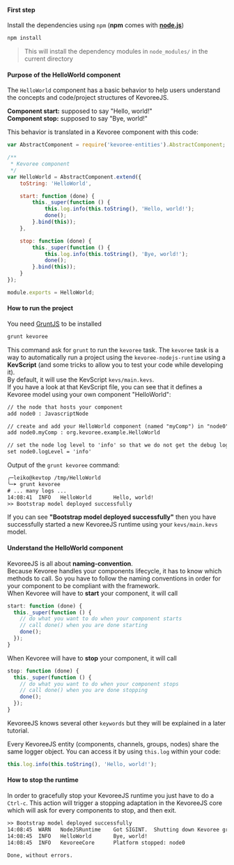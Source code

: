 #### First step
Install the dependencies using `npm` (**npm** comes with **[node.js](http://nodejs.org/download/)**)
```sh
npm install
```
> This will install the dependency modules in `node_modules/` in the current directory

#### Purpose of the HelloWorld component
The `HelloWorld` component has a basic behavior to help users understand the concepts and code/project structures of KevoreeJS.

**Component start:** supposed to say "Hello, world!"  
**Component stop:** supposed to say "Bye, world!"

This behavior is translated in a Kevoree component with this code:  
```js
var AbstractComponent = require('kevoree-entities').AbstractComponent;

/**
 * Kevoree component
 */
var HelloWorld = AbstractComponent.extend({
    toString: 'HelloWorld',

    start: function (done) {
        this._super(function () {
            this.log.info(this.toString(), 'Hello, world!');
            done();
        }.bind(this));
    },

    stop: function (done) {
        this._super(function () {
            this.log.info(this.toString(), 'Bye, world!');
            done();
        }.bind(this));
    }
});

module.exports = HelloWorld;
```

#### How to run the project
You need [GruntJS](http://gruntjs.com/getting-started) to be installed
```sh
grunt kevoree
```
This command ask for `grunt` to run the `kevoree`  task.
The `kevoree` task is a way to automatically run a project using the `kevoree-nodejs-runtime` using a **KevScript** (and some tricks to allow you to test your code while developing it).  
By default, it will use the KevScript `kevs/main.kevs`.  
If you have a look at that KevScript file, you can see that it defines a Kevoree model using your own component "HelloWorld":
```txt
// the node that hosts your component
add node0 : JavascriptNode

// create and add your HelloWorld component (named "myComp") in "node0"
add node0.myComp : org.kevoree.example.HelloWorld

// set the node log level to 'info' so that we do not get the debug logs
set node0.logLevel = 'info'
```

Output of the `grunt kevoree` command:
```txt
╭─leiko@kevtop /tmp/HelloWorld
╰─➤ grunt kevoree
# ... many logs ...
14:08:41  INFO   HelloWorld       Hello, world!
>> Bootstrap model deployed successfully
```

If you can see **"Bootstrap model deployed successfully"** then you have successfully started a new KevoreeJS runtime using your `kevs/main.kevs` model.

#### Understand the HelloWorld component
KevoreeJS is all about **naming-convention**.  
Because Kevoree handles your components lifecycle, it has to know which methods to call.
So you have to follow the naming conventions in order for your component to be compliant with
the framework.  
When Kevoree will have to **start** your component, it will call
```js
start: function (done) {
  this._super(function () {
    // do what you want to do when your component starts
    // call done() when you are done starting
    done();
  });
}
```
When Kevoree will have to **stop** your component, it will call
```js
stop: function (done) {
  this._super(function () {
    // do what you want to do when your component stops
    // call done() when you are done stopping
    done();
  });
}
```

KevoreeJS knows several other `keywords` but they will be explained in a later tutorial.

Every KevoreeJS entity (components, channels, groups, nodes) share the same logger object.
You can access it by using `this.log` within your code:
```js
this.log.info(this.toString(), 'Hello, world!');
```

#### How to stop the runtime
In order to gracefully stop your KevoreeJS runtime you just have to do a `Ctrl-c`. This action will trigger a stopping adaptation in the KevoreeJS core which will ask for every components to stop, and then exit.

```txt
>> Bootstrap model deployed successfully
14:08:45  WARN   NodeJSRuntime    Got SIGINT.  Shutting down Kevoree gracefully... (^C again to force quit)
14:08:45  INFO   HelloWorld       Bye, world!
14:08:45  INFO   KevoreeCore      Platform stopped: node0

Done, without errors.
```
